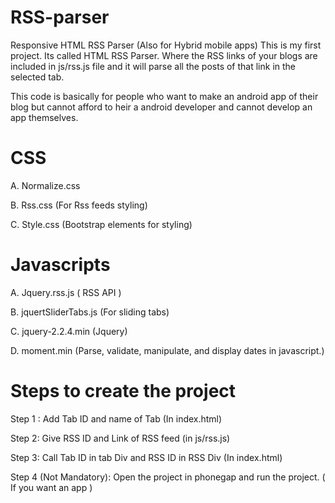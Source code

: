 # RSS-parser
Responsive HTML RSS Parser (Also for Hybrid mobile apps)
This is my first project. 
Its called HTML RSS Parser. Where the RSS links of your blogs are included in js/rss.js file and it will parse all the posts of that link in the selected tab.

This code is basically for people who want to make an android app of their blog but cannot afford to heir a android developer and cannot develop an app themselves. 

CSS
=========================================================

A.	Normalize.css

B.	Rss.css (For Rss feeds styling)

C.	Style.css (Bootstrap elements for styling)

Javascripts
===========================================================

A.	Jquery.rss.js ( RSS API )

B.	jquertSliderTabs.js (For sliding tabs)

C.	jquery-2.2.4.min (Jquery)

D.	moment.min (Parse, validate, manipulate, and display dates in javascript.)

Steps to create the project
==================================================================

Step 1 : Add Tab ID and name of Tab (In index.html)

Step 2:  Give RSS ID and Link of RSS feed (in js/rss.js)

Step 3:  Call Tab ID in tab Div and RSS ID in RSS Div (In index.html)

Step 4 (Not Mandatory):  Open the project in phonegap and run the project. ( If you want an app )
